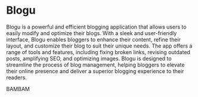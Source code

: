 # Blogu

Blogu is a powerful and efficient blogging application that allows users to easily modify and optimize their blogs. With a sleek and user-friendly interface, Blogu enables bloggers to enhance their content, refine their layout, and customize their blog to suit their unique needs. The app offers a range of tools and features, including fixing broken links, revising outdated posts, amplifying SEO, and optimizing images. Blogu is designed to streamline the process of blog management, helping bloggers to elevate their online presence and deliver a superior blogging experience to their readers.


BAMBAM
